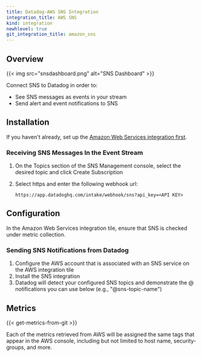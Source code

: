 ```yaml
---
title: Datadog-AWS SNS Integration
integration_title: AWS SNS
kind: integration
newhlevel: true
git_integration_title: amazon_sns
---
```

## Overview

{{< img src="snsdashboard.png" alt="SNS Dashboard" >}}

Connect SNS to Datadog in order to:

* See SNS messages as events in your stream
* Send alert and event notifications to SNS

## Installation

If you haven't already, set up the [Amazon Web Services integration first](/integrations/aws).

### Receiving SNS Messages In the Event Stream

1.  On the Topics section of the SNS Management console, select the desired topic and click Create Subscription
1.  Select https and enter the following webhook url:

        https://app.datadoghq.com/intake/webhook/sns?api_key=<API KEY>

## Configuration

In the Amazon Web Services integration tile, ensure that SNS is checked under metric collection.

### Sending SNS Notifications from Datadog

1.  Configure the AWS account that is associated with an SNS service on the AWS integration tile
2.  Install the SNS integration
3.  Datadog will detect your configured SNS topics and demonstrate the @ notifications you can use below (e.g., "@sns-topic-name")


## Metrics

{{< get-metrics-from-git >}}

Each of the metrics retrieved from AWS will be assigned the same tags that appear in the AWS console, including but not limited to host name, security-groups, and more.
